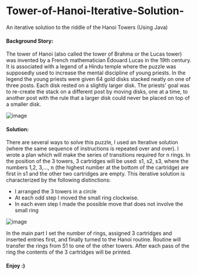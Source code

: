 # Tower-of-Hanoi-Iterative-Solution-
An iterative solution to the riddle of the Hanoi Towers (Using Java)

#### Background Story: 
The tower of Hanoi (also called the tower of Brahma or the Lucas tower) was invented by a French mathematician Édouard Lucas in the 19th century. 
It is associated with a legend of a Hindu temple where the puzzle was supposedly used to increase the mental discipline of young priests. 
In the legend the young priests were given 64 gold disks stacked neatly on one of three posts. Each disk rested on a slightly larger disk. 
The priests' goal was to re-create the stack on a different post by moving disks, one at a time, to another post with the rule that a larger disk could never be placed on top of a smaller disk. 

![image](https://miro.medium.com/max/670/1*4fIwfKZCHzKGgPanAeWUnA.gif)


#### Solution:
There are several ways to solve this puzzle, I used an Iterative solution (where the same sequence of instructions is repeated over and over).
I wrote a plan which will make the series of transitions required for n rings. In the position of the 3 towers, 3 cartridges will be used: s1, s2, s3, where the numbers 1,2, 3,…, n (the highest number at the bottom of the cartridge) are first in s1 and the other two cartridges are empty.
This iterative solution is characterized by the following distinctions:
*	I arranged the 3 towers in a circle
*	 At each odd step I moved the small ring clockwise.
*	In each even step I made the possible move that does not involve the small ring

![image](https://user-images.githubusercontent.com/66127805/170842417-fcac64d2-0ae7-4ac4-9b20-37652e3377e6.png)

In the main part I set the number of rings, assigned 3 cartridges and inserted entries first, and finally turned to the Hanoi routine.
Routine will transfer the rings from S1 to one of the other towers.
After each pass of the ring the contents of the 3 cartridges will be printed.


#### Enjoy :)


